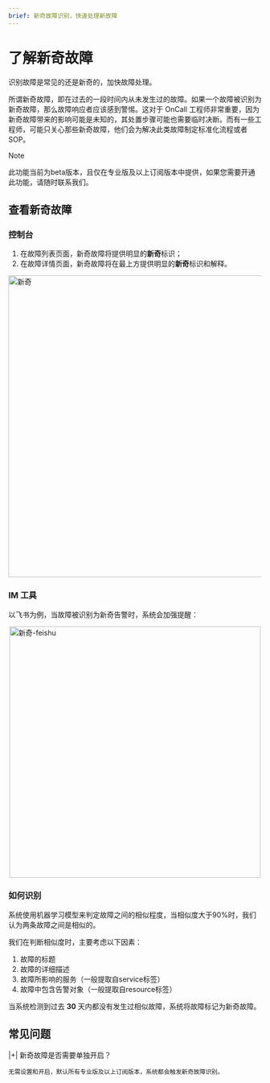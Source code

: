```yaml
---
brief: 新奇故障识别，快速处理新故障
---
```


# 了解新奇故障

识别故障是常见的还是新奇的，加快故障处理。

所谓新奇故障，即在过去的一段时间内从未发生过的故障。如果一个故障被识别为新奇故障，那么故障响应者应该感到警惕。这对于 OnCall 工程师非常重要，因为新奇故障带来的影响可能是未知的，其处置步骤可能也需要临时决断。而有一些工程师，可能只关心那些新奇故障，他们会为解决此类故障制定标准化流程或者SOP。

> [!NOTE]
> 此功能当前为beta版本，且仅在专业版及以上订阅版本中提供，如果您需要开通此功能，请随时联系我们。

## 查看新奇故障

### 控制台

1. 在故障列表页面，新奇故障将提供明显的**新奇**标识；
2. 在故障详情页面，新奇故障将在最上方提供明显的**新奇**标识和解释。

<img src="https://fc.3ti.site/zh/flashduty/alter/understand_novel_faults/1.avif" alt="新奇" style="display: block; margin: 0 auto;" width="600">

### IM 工具

以飞书为例，当故障被识别为新奇告警时，系统会加强提醒：

<img src="https://fc.3ti.site/zh/flashduty/alter/understand_novel_faults/2.avif" alt="新奇-feishu" style="display: block; margin: 0 auto;" width="500">

### 如何识别

系统使用机器学习模型来判定故障之间的相似程度，当相似度大于90%时，我们认为两条故障之间是相似的。

我们在判断相似度时，主要考虑以下因素：

1. 故障的标题
2. 故障的详细描述
3. 故障所影响的服务（一般提取自service标签）
4. 故障中包含告警对象（一般提取自resource标签）

当系统检测到过去 **30** 天内都没有发生过相似故障，系统将故障标记为新奇故障。

## 常见问题

|+| 新奇故障是否需要单独开启？

    无需设置和开启，默认所有专业版及以上订阅版本，系统都会触发新奇故障识别。